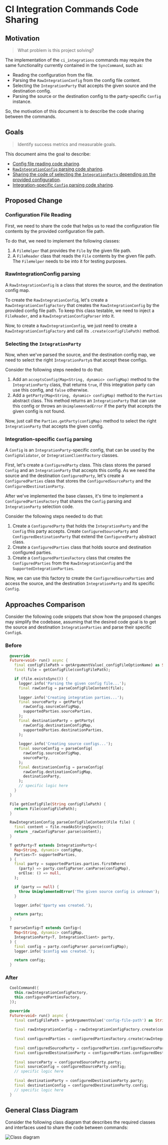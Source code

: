 # CI Integration Commands Code Sharing

## Motivation
> What problem is this project solving?

The implementation of the `ci_integrations` commands may require the same functionality currently contained in the `SyncCommand`, such as:
- Reading the configuration from the file.
- Parsing the `RawIntegrationConfig` from the config file content.
- Selecting the `IntegrationParty` that accepts the given source and the destination config.
- Parsing the source or the destination config to the party-specific `Config` instance.

So, the motivation of this document is to describe the code sharing between the commands.

## Goals
> Identify success metrics and measurable goals.

This document aims the goal to describe:
- [Config file reading code sharing](#configuration-file-reading).
- [`RawIntegrationConfig` parsing code sharing](#rawintegrationconfig-parsing).
- [Sharing the code of selecting the `IntegrationParty` depending on the provided configuration](#selecting-the-integrationparty).
- [Integration-specific `Config` parsing code sharing](#integration-specific-config-parsing).

## Proposed Change

### Configuration File Reading

First, we need to share the code that helps us to read the configuration file contents by the provided configuration file path.

To do that, we need to implement the following classes:

1. A `FileHelper` that provides the `File` by the given file path.
2. A `FileReader` class that reads the `File` contents by the given file path. The `FileHelper` needs to be into it for testing purposes.

### RawIntegrationConfig parsing

A `RawIntegrationConfig` is a class that stores the source, and the destination config map. 

To create the `RawIntegrationConfig`, let's create a `RawIntegrationConfigFactory` that creates the `RawIntegrationConfig` by the provided config file path.
To keep this class testable, we need to inject a `FileReader`, and a `RawIntegrationConfigParser` into it.

Now, to create a `RawIntegrationConfig`, we just need to create a `RawIntegrationConfigFactory` and call its `.create(configFilePath)` method.

### Selecting the `IntegrationParty`

Now, when we've parsed the source, and the destination config map, we need to select the right `IntegrationParty`s that accept these configs.

Consider the following steps needed to do that:

1. Add an `acceptsConfig(Map<String, dynamic> configMap)` method to the `IntegrationParty` class, that returns `true`, if this integration party can use this config, and `false` otherwise.
2. Add a `getParty(Map<String, dynamic> configMap)` method to the `Parties` abstract class. This method returns an `IntegrationParty` that can use this config or throws an `UnimplementedError` if the party that accepts the given config is not found.

Now, just call the `Parties.getParty(configMap)` method to select the right `IntegrationParty` that accepts the given config.

### Integration-specific `Config` parsing

A `Config` is an `IntegrationParty`-specific config, that can be used by the `ConfigValidator`, or `IntegrationClientFactory` classes.

First, let's create a `ConfiguredParty` class. This class stores the parsed `Config` and an `IntegrationParty` that accepts this config. As we need the source and the destination `ConfiguredParty`, let's create a `ConfiguredParties` class that stores the `ConfiguredSourceParty` and the `ConfiguredDestinationParty`.

After we've implemented the base classes, it's time to implement a `ConfiguredPartiesFactory` that shares the `Config` parsing and `IntegrationParty` selection code.

Consider the following steps needed to do that:

1. Create a `ConfiguredParty` that holds the `IntegrationParty` and the `Config` this party accepts. Create `ConfiguredSourceParty` and `ConfiguredDestinationParty` that extend the `ConfiguredParty` abstract class.
2. Create a `ConfiguredParties` class that holds source and destination configured parties.
3. Create a `ConfiguredPartiesFactory` class that creates the `ConfiguredParties` from the `RawIntegrationConfig` and the `SupportedIntegrationParties`.

Now, we can use this factory to create the `ConfiguredSourceParties` and access the source, and the destination `IntegrationParty` and its specific `Config`.

## Approaches Comparison

Consider the following code snippets that show how the proposed changes may simplify the codebase, assuming that the desired code goal is to get the source and destination `IntegrationParties` and parse their specific `Config`s.

### Before

```dart
  @override
  Future<void> run() async {
    final configFilePath = getArgumentValue(_configFileOptionName) as String;
    final file = getConfigFile(configFilePath);

    if (file.existsSync()) {
      logger.info('Parsing the given config file...');
      final rawConfig = parseConfigFileContent(file);
  
      logger.info('Creating integration parties...');
      final sourceParty = getParty(
        rawConfig.sourceConfigMap,
        supportedParties.sourceParties,
      );
      final destinationParty = getParty(
        rawConfig.destinationConfigMap,
        supportedParties.destinationParties,
      );
  
      logger.info('Creating source configs...');
      final sourceConfig = parseConfig(
        rawConfig.sourceConfigMap,
        sourceParty,
      );
      final destinationConfig = parseConfig(
        rawConfig.destinationConfigMap,
        destinationParty,
      );
      // specific logic here
    }
  }

  File getConfigFile(String configFilePath) {
    return File(configFilePath);
  }

  RawIntegrationConfig parseConfigFileContent(File file) {
    final content = file.readAsStringSync();
    return _rawConfigParser.parse(content);
  }

  T getParty<T extends IntegrationParty>(
    Map<String, dynamic> configMap,
    Parties<T> supportedParties,
  ) {
    final party = supportedParties.parties.firstWhere(
      (party) => party.configParser.canParse(configMap),
      orElse: () => null,
    );

    if (party == null) {
      throw UnimplementedError('The given source config is unknown');
    }

    logger.info('$party was created.');

    return party;
  }

  T parseConfig<T extends Config>(
    Map<String, dynamic> configMap,
    IntegrationParty<T, IntegrationClient> party,
  ) {
    final config = party.configParser.parse(configMap);
    logger.info('$config was created.');

    return config;
  }
```

### After

```dart
  CoolCommand({
    this.rawIntegrationConfigFactory,
    this.configuredPartiesFactory,
  });

  @override
  Future<void> run() async {
    final configFilePath = getArgumentValue('config-file-path') as String;
    
    final rawIntegrationConfig = rawIntegrationConfigFactory.create(configFilePath);
    
    final configuredParties = configuredPartiesFactory.create(rawIntegrationConfig);
    
    final configuredSourceParty = configuredParties.configuredSourceParty;
    final configuredDestinationParty = configuredParties.configuredDestinationParty;
    
    final sourceParty = configuredSourceParty.party;
    final sourceConfig = configuredSourceParty.config;
    // specific logic here
    
    final destinationParty = configuredDestinationParty.party;
    final destinationConfig = configuredDestinationParty.config;
    // specific logic here
  }
```

## General Class Diagram

Consider the following class diagram that describes the required classes and interfaces used to share the code between commands:

![Class diagram](http://www.plantuml.com/plantuml/proxy?cache=no&fmt=svg&src=https://github.com/platform-platform/monorepo/raw/master/metrics/ci_integrations/docs/diagrams/commands_code_sharing.puml)
